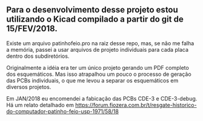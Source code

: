 Para o desenvolvimento desse projeto estou utilizando o Kicad compilado a partir do git de 15/FEV/2018.
----

Existe um arquivo patinhofeio.pro na raiz desse repo, mas, se não me falha a memória, passei a usar arquivos de projeto individuais para cada placa dentro dos subdiretórios.

Originalmente a idéia era ter um único projeto gerando um PDF completo dos esquemáticos. Mas isso atrapalhou um pouco o processo de geração das PCBs individuais, o que me levou a separar os esquemáticos em diversos projetos.

Em JAN/2018 eu encomendei a fabicação das PCBs CDE-3 e CDE-3-debug. Há um relato detalhado em https://forum.fiozera.com.br/t/resgate-historico-do-computador-patinho-feio-usp-1971/58/18

